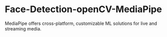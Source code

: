 # Face-Detection-openCV-MediaPipe
MediaPipe offers cross-platform, customizable ML solutions for live and streaming media.
